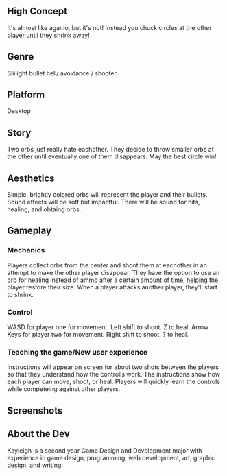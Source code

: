 ## High Concept
It's almost like agar.io, but it's not! Instead you chuck circles at the other player until they shrink away!

## Genre
Sliiiight bullet hell/ avoidance / shooter.

## Platform
Desktop

## Story
Two orbs just really hate eachother. They decide to throw smaller orbs at the other until eventually one of them disappears.
May the best circle win!

## Aesthetics
Simple, brightly colored orbs will represent the player and their bullets. Sound effects will be soft but impactful. There will be sound
for hits, healing, and obtaing orbs. 

## Gameplay
### Mechanics
Players collect orbs from the center and shoot them at eachother in an attempt to make the other player disappear. They have the option to use an orb for healing instead of ammo after a certain amount of time, helping the player restore their size. When a player attacks another
player, they'll start to shrink.

### Control
WASD for player one for movement. Left shift to shoot. Z to heal.
Arrow Keys for player two for movement. Right shift to shoot. ? to heal.

### Teaching the game/New user experience
Instructions will appear on screen for about two shots between the players so that they understand how the controlls work. The instructions show how each player can move, shoot, or heal. Players will quickly learn the controls while competeing against other players.

## Screenshots

## About the Dev
Kayleigh is a second year Game Design and Development major with experience in game design, programming, web development, art, graphic design, and writing.
